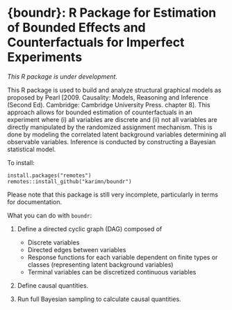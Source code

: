 # {boundr}: R Package for Estimation of Bounded Effects and Counterfactuals for Imperfect Experiments

*This R package is under development.*

This R package is used to build and analyze structural graphical models as proposed by Pearl [2009. Causality: Models, Reasoning and Inference (Second Ed). Cambridge: Cambridge University Press. chapter 8]. This approach allows for bounded estimation of counterfactuals in an experiment where (i) all variables are discrete and (ii) not all variables are directly manipulated by the randomized assignment mechanism. This is done by modeling the correlated latent background variables determining all observable variables. Inference is conducted by constructing a Bayesian statistical model.  

To install:

```
install.packages("remotes")
remotes::install_github("karimn/boundr")
```

Please note that this package is still very incomplete, particularly in terms for documentation. 

What you can do with `boundr`:

1. Define a directed cyclic graph (DAG) composed of
    * Discrete variables 
    * Directed edges between variables
    * Response functions for each variable dependent on finite types or classes (representing latent background variables)
    * Terminal variables can be discretized continuous variables 
    
2. Define causal quantities.
3. Run full Bayesian sampling to calculate causal quantities.
